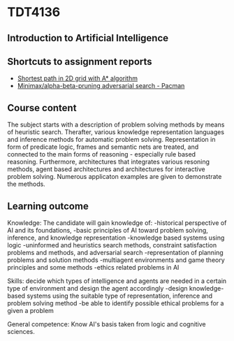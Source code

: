 # TDT4136
## Introduction to Artificial Intelligence

## Shortcuts to assignment reports

* [Shortest path in 2D grid with A* algorithm](https://github.com/Eliassg/TDT4136/blob/master/assignment_2/TDT4136_Assignment_2_eliassg.pdf)
* [Minimax/alpha-beta-pruning adversarial search - Pacman](https://github.com/Eliassg/TDT4136/blob/master/assignment_3/TDT4136_Assignment_3_eliassg.pdf) 


## Course content
The subject starts with a description of problem solving methods by means of heuristic search. Therafter, various knowledge representation languages and inference methods for automatic problem solving. Representation in form of predicate logic, frames and semantic nets are treated, and connected to the main forms of reasoning - especially rule based reasoning. Furthermore, architectures that integrates various resoning methods, agent based architectures and architectures for interactive problem solving. Numerous applicaton examples are given to demonstrate the methods.

## Learning outcome
Knowledge: The candidate will gain knowledge of: -historical perspective of AI and its foundations, -basic principles of AI toward problem solving, inference, and knowledge representation -knowledge based systems using logic -uninformed and heuristics search methods, constraint satisfaction problems and methods, and adversarial search -representation of planning problems and solution methods -multiagent environments and game theory principles and some methods -ethics related problems in AI

Skills: decide which types of intelligence and agents are needed in a certain type of environment and design the agent accordingly -design knowledge-based systems using the suitable type of representation, inference and problem solving method -be able to identify possible ethical problems for a given a problem

General competence: Know AI's basis taken from logic and cognitive sciences.
